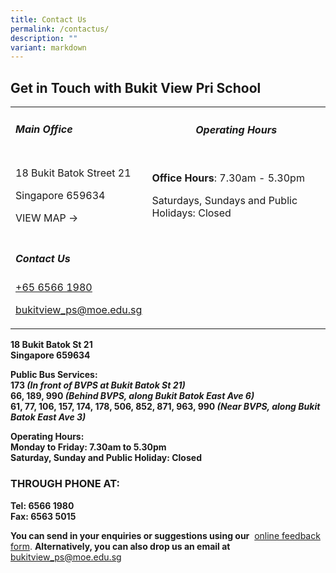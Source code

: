 ```yaml
---
title: Contact Us
permalink: /contactus/
description: ""
variant: markdown
---
```

<h2><strong>Get in Touch with Bukit View Pri School</strong></h2>
<table style="minWidth: 50px">
<colgroup>
<col>
<col>
</colgroup>
<tbody>
<tr>
<td rowspan="1" colspan="1">
<h5><strong>Main Office</strong></h5>
</td>
<th rowspan="1" colspan="1">
	<h5><strong>Operating Hours</strong></h5>
</th>
</tr>
<tr>
<td rowspan="1" colspan="1">
<p>18 Bukit Batok Street 21</p>
<p>Singapore 659634</p>
<p>VIEW MAP →</p>
</td>
<td rowspan="1" colspan="1">
<p><strong>Office Hours</strong>:&nbsp;7.30am - 5.30pm</p>
<p>Saturdays, Sundays and Public Holidays: Closed</p>
</td>
</tr>
<tr>
<td rowspan="1" colspan="1">
<h5><strong>Contact Us</strong></h5>
<p><a href="tel:+6565661980" rel="noopener noreferrer nofollow" target="_blank"><u>+65 6566 1980</u></a>
</p>
<p><a href="mailto:bukitview_ps@moe.edu.sg" rel="noopener noreferrer nofollow" target="_blank"><u>bukitview_ps@moe.edu.sg</u></a>
</p>
</td>
<td rowspan="1" colspan="1">
<p></p>
</td>
</tr>
</tbody>
</table>
<p><strong>18 Bukit Batok St 21</strong>
<br><strong>Singapore 659634</strong>
</p>
<p><strong>Public Bus Services:</strong>
<br><strong>173&nbsp;<em>(In front of BVPS at Bukit Batok St 21)</em></strong>
<br><strong>66, 189, 990&nbsp;<em>(Behind BVPS, along Bukit Batok East Ave 6)</em></strong>
<br><strong>61, 77, 106, 157, 174, 178, 506, 852, 871, 963, 990&nbsp;<em>(Near BVPS, along Bukit Batok East Ave 3)</em></strong>
</p>
<p><strong>Operating Hours:</strong>
<br><strong>Monday to Friday: 7.30am to 5.30pm</strong>
<br><strong>Saturday, Sunday and Public Holiday: Closed</strong>
</p>
<h3><strong>THROUGH PHONE AT:</strong></h3>
<p><strong>Tel: 6566 1980</strong>
<br><strong>Fax: 6563 5015</strong>
</p>
<p><strong>You can send in your enquiries or suggestions using our</strong>&nbsp;
<a href="https://forms.cwp.gov.sg/bukitviewpri/FormP361U" rel="noopener noreferrer nofollow" target="_blank">online feedback form</a>.&nbsp;<strong>Alternatively, you can also drop us an email at</strong>&nbsp;
<a href="mailto:bukitview_ps@moe.edu.sg" rel="noopener noreferrer nofollow" target="_blank">bukitview_ps@moe.edu.sg</a>
</p>